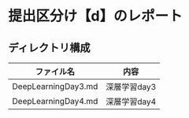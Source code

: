 # 提出区分け【d】のレポート
## ディレクトリ構成
|  ファイル名  |  内容  |
| ---- | ---- |
|  DeepLearningDay3.md  |  深層学習day3 |
|  DeepLearningDay4.md  |  深層学習day4 |
